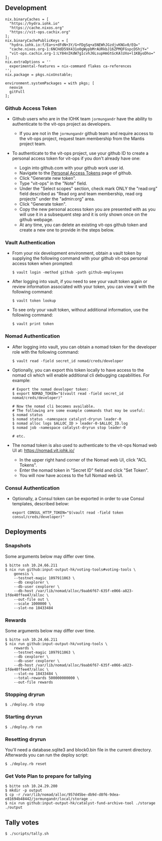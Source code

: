 ## Development

    nix.binaryCaches = [
      "https://hydra.iohk.io"
      "https://cache.nixos.org"
      "https://vit-ops.cachix.org"
    ];
    nix.binaryCachePublicKeys = [
      "hydra.iohk.io:f/Ea+s+dFdN+3Y/G+FDgSq+a5NEWhJGzdjvKNGv0/EQ="
      "cache.nixos.org-1:6NCHdD59X431o0gWypbMrAURkbJ16ZPMQFGspcDShjY="
      "vit-ops.cachix.org-1:LY84nIKdW7g1cvhJ6LsupHmGtGcKAlUXo+l1KByoDho="
    ];
    nix.extraOptions = ''
      experimental-features = nix-command flakes ca-references
    '';
    nix.package = pkgs.nixUnstable;

    environment.systemPackages = with pkgs; [
      neovim
      gitFull
    ];


### Github Access Token

* Github users who are in the IOHK team `jormungandr` have the ability to authenticate to the vit-ops project as developers.
  * If you are not in the `jormungandr` github team and require access to the vit-ops project, request team membership from the Mantis project team.

* To authenticate to the vit-ops project, use your github ID to create a personal access token for vit-ops if you don't already have one:
  * Login into github.com with your github work user id.
  * Navigate to the [Personal Access Tokens](https://github.com/settings/tokens) page of github.
  * Click "Generate new token".
  * Type "vit-ops" in the "Note" field.
  * Under the "Select scopes" section, check mark ONLY the "read:org" field described as "Read org and team membership, read org projects" under the "admin:org" area.
  * Click "Generate token".
  * Copy the new personal access token you are presented with as you will use it in a subsequent step and it is only shown once on the github webpage.
  * At any time, you can delete an existing vit-ops github token and create a new one to provide in the steps below.


### Vault Authentication

* From your nix development environment, obtain a vault token by supplying the following command with your github vit-ops personal access token when prompted:
    ```
    $ vault login -method github -path github-employees
    ```

* After logging into vault, if you need to see your vault token again or review information associated with your token, you can view it with the following command:
    ```
    $ vault token lookup
    ```

* To see only your vault token, without additional information, use the following command:
    ```
    $ vault print token
    ```


### Nomad Authentication

* After logging into vault, you can obtain a nomad token for the developer role with the following command:
    ```
    $ vault read -field secret_id nomad/creds/developer
    ```

* Optionally, you can export this token locally to have access to the nomad cli which will enable additional cli debugging capabilities.  For example:
    ```
    # Export the nomad developer token:
    $ export NOMAD_TOKEN="$(vault read -field secret_id nomad/creds/developer)"

    # Now the nomad cli becomes available.
    # The following are some example commands that may be useful:
    $ nomad status
    $ nomad status -namespace catalyst-dryrun leader-0
    $ nomad alloc logs $ALLOC_ID > leader-0-$ALLOC_ID.log
    $ nomad job -namespace catalyst-dryrun stop leader-0

    # etc.
    ```

* The nomad token is also used to authenticate to the vit-ops Nomad web UI at: https://nomad.vit.iohk.io/
  * In the upper right hand corner of the Nomad web UI, click "ACL Tokens".
  * Enter the nomad token in "Secret ID" field and click "Set Token".
  * You will now have access to the full Nomad web UI.


### Consul Authentication

* Optionally, a Consul token can be exported in order to use Consul templates, described below:
    ```
    export CONSUL_HTTP_TOKEN="$(vault read -field token consul/creds/developer)"
    ```

## Deployments

### Snapshots

Some arguments below may differ over time.

    $ bitte ssh 10.24.66.211
    $ nix run github:input-output-hk/voting-tools#voting-tools \
        genesis \
        --testnet-magic 1097911063 \
        --db cexplorer \
        --db-user cexplorer \
        --db-host /var/lib/nomad/alloc/9aab6f67-635f-e066-a823-1fde40ffee47/alloc \
        --out-file out \
        --scale 1000000 \
        --slot-no 18433484

### Rewards

Some arguments below may differ over time.

    $ bitte ssh 10.24.66.211
    $ nix run github:input-output-hk/voting-tools \
        rewards \
        --testnet-magic 1097911063 \
        --db cexplorer \
        --db-user cexplorer \
        --db-host /var/lib/nomad/alloc/9aab6f67-635f-e066-a823-1fde40ffee47/alloc \
        --slot-no 18433484 \
        --total-rewards 500000000000 \
        --out-file rewards

### Stopping dryrun

    $ ./deploy.rb stop

### Starting dryrun

    $ ./deploy.rb run

### Resetting dryrun

You'll need a database.sqlite3 and block0.bin file in the current directory.
Afterwards you can run the deploy script:

    $ ./deploy.rb reset

### Get Vote Plan to prepare for tallying

    $ bitte ssh 10.24.29.200
    $ mkdir -p output
    $ cp -r /var/lib/nomad/alloc/957d45be-db9d-d8f6-9dea-e81694b48442/jormungandr/local/storage .
    $ nix run github:input-output-hk/catalyst-fund-archive-tool ./storage ./output

## Tally votes

    $ ./scripts/tally.sh
